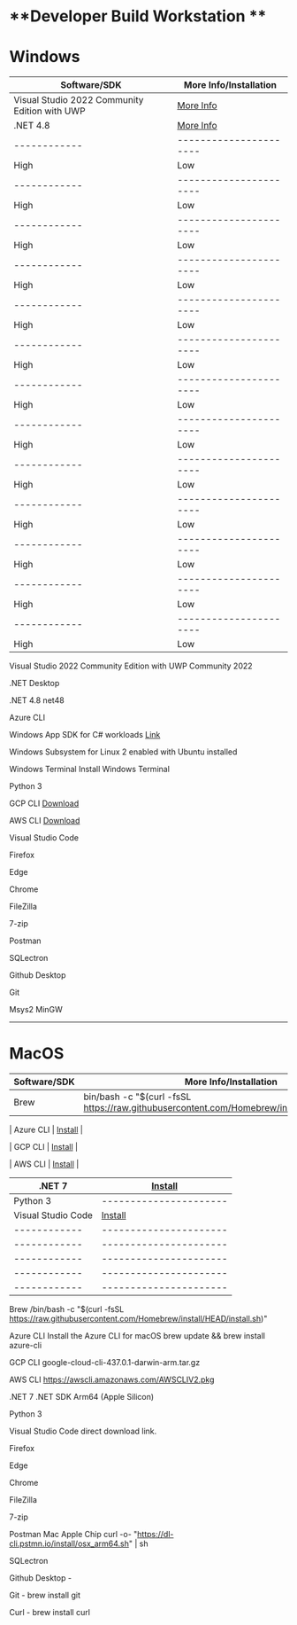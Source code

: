 # **Developer Build Workstation **


# **Windows**

| Software/SDK | More Info/Installation |
| ------------ | ---------------------- |
| Visual Studio 2022 Community Edition with UWP         | [More Info](https://visualstudio.microsoft.com/thank-you-downloading-visual-studio/?sku=Community&channel=Release&version=VS2022&source=VSFeaturesPage&cid=2030&passive=false)                    |
| .NET 4.8         | [More Info](https://dotnet.microsoft.com/en-us/download/dotnet-framework/net48)                    |
| ------------ | ---------------------- |
| High         | Low                    |
| ------------ | ---------------------- |
| High         | Low                    |
| ------------ | ---------------------- |
| High         | Low                    |
| ------------ | ---------------------- |
| High         | Low                    |
| ------------ | ---------------------- |
| High         | Low                    |
| ------------ | ---------------------- |
| High         | Low                    |
| ------------ | ---------------------- |
| High         | Low                    |
| ------------ | ---------------------- |
| High         | Low                    |
| ------------ | ---------------------- |
| High         | Low                    |
| ------------ | ---------------------- |
| High         | Low                    |
| ------------ | ---------------------- |
| High         | Low                    |
| ------------ | ---------------------- |
| High         | Low                    |
| ------------ | ---------------------- |
| High         | Low                    |

Visual Studio 2022 Community Edition with UWP Community 2022

.NET Desktop

.NET 4.8 net48

Azure CLI 

Windows App SDK for C# workloads [Link](https://learn.microsoft.com/en-us/windows/apps/windows-app-sdk/set-up-your-development-environment?tabs=cs-vs-community%2Ccpp-vs-community%2Cvs-2022-17-1-a%2Cvs-2022-17-1-b)

Windows Subsystem for Linux 2 enabled with Ubuntu installed

Windows Terminal Install Windows Terminal

Python 3

GCP CLI [Download](https://dl.google.com/dl/cloudsdk/channels/rapid/GoogleCloudSDKInstaller.exe)

AWS CLI [Download](https://awscli.amazonaws.com/AWSCLIV2.msi)

Visual Studio Code 

Firefox

Edge

Chrome

FileZilla

7-zip

Postman 

SQLectron

Github Desktop

Git

Msys2 MinGW 

-------------------


# **MacOS**

| Software/SDK | More Info/Installation |
| ------------ | ---------------------- |
| Brew | bin/bash -c "$(curl -fsSL https://raw.githubusercontent.com/Homebrew/install/HEAD/install.sh)" |

| Azure CLI | [Install](https://learn.microsoft.com/en-us/cli/azure/install-azure-cli-macos) |

| GCP CLI | [Install](https://dl.google.com/dl/cloudsdk/channels/rapid/downloads/google-cloud-cli-437.0.1-darwin-arm.tar.gz) |

| AWS CLI | [Install](https://awscli.amazonaws.com/AWSCLIV2.pkg) |

| .NET 7 | [Install](https://dotnet.microsoft.com/en-us/download/dotnet/thank-you/sdk-7.0.305-macos-arm64-installer) |
| ------------ | ---------------------- |
| Python 3 | ---------------------- |
| Visual Studio Code | [Install](https://code.visualstudio.com/sha/download?build=stable&os=darwin-universal) |
| ------------ | ---------------------- |
| ------------ | ---------------------- |
| ------------ | ---------------------- |
| ------------ | ---------------------- |
| ------------ | ---------------------- |

Brew /bin/bash -c "$(curl -fsSL https://raw.githubusercontent.com/Homebrew/install/HEAD/install.sh)"

Azure CLI Install the Azure CLI for macOS brew update && brew install azure-cli

GCP CLI google-cloud-cli-437.0.1-darwin-arm.tar.gz

AWS CLI https://awscli.amazonaws.com/AWSCLIV2.pkg

.NET 7 .NET SDK Arm64 (Apple Silicon)

Python 3

Visual Studio Code direct download link.

Firefox

Edge

Chrome

FileZilla

7-zip

Postman Mac Apple Chip curl -o- "https://dl-cli.pstmn.io/install/osx_arm64.sh" | sh

SQLectron

Github Desktop - 

Git - brew install git

Curl - brew install curl
